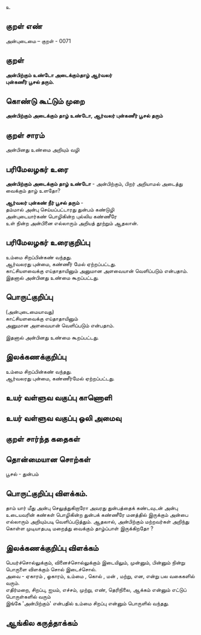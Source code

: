உ

## குறள் எண் 

அன்புடைமை – குறள் - 0071  

## குறள் 

**அன்பிற்கும் உண்டோ அடைக்கும்தாழ் ஆர்வலர்  
புன்கணீர் பூசல் தரும்.** 

## கொண்டு கூட்டும் முறை

**அன்பிற்கும் அடைக்கும் தாழ் உண்டோ, ஆர்வலர் புன்கணீர் பூசல் தரும்**  

## குறள் சாரம் 

அன்பினது உண்மை அறியும் வழி   

## பரிமேலழகர் உரை

**அன்பிற்கும் அடைக்கும் தாழ் உண்டோ** - அன்பிற்கும், பிறர் அறியாமல் அடைத்து வைக்கும் தாழ் உளதோ?  

**ஆர்வலர் புன்கண் நீர் பூசல் தரும்** -  
தம்மால் அன்பு செய்யப்பட்டாரது துன்பம் கண்டுழி  
அன்புடையார்கண் பொழிகின்ற புல்லிய கண்ணீரே  
உள் நின்ற அன்பினை எல்லாரும் அறியத் தூற்றும் ஆதலான்.

## பரிமேலழகர் உரைகுறிப்பு   

உம்மை சிறப்பின்கண் வந்தது.  
ஆர்வலரது புன்மை, கண்ணீர் மேல் ஏற்றப்பட்டது.  
காட்சியளவைக்கு எய்தாதாயினும் அனுமான அளவையான் வெளிப்படும் என்பதாம்.  
இதனால் அன்பினது உண்மை கூறப்பட்டது. 

## பொருட்குறிப்பு 

(அன்புடைமையாவது)  
காட்சியளவைக்கு எய்தாதாயினும்  
அனுமான அளவையான் வெளிப்படும் என்பதாம்.  

இதனால் அன்பினது உண்மை கூறப்பட்டது.  

## இலக்கணக்குறிப்பு  

உம்மை சிறப்பின்கண் வந்தது.  
ஆர்வலரது புன்மை, கண்ணீர்மேல் ஏற்றப்பட்டது.    

## உயர் வள்ளுவ வகுப்பு காணொளி


## உயர் வள்ளுவ வகுப்பு ஒலி அமைவு 

 
## குறள் சார்ந்த கதைகள் 


## தொன்மையான சொற்கள்

பூசல் - துன்பம் 

## பொருட்குறிப்பு விளக்கம். 

தாம் யார் மீது அன்பு செலுத்துகிறாரோ அவரது துன்பத்தைக் கண்டவுடன் அன்பு உடையவரின் கண்கள் பொழிகின்ற துன்பக் கண்ணீரே மனத்தில் இருக்கும் அன்பை எல்லாரும் அறியும்படி வெளிப்படுத்தும். ஆதலால், அன்பிற்கும் மற்றவர்கள் அறிந்து கொள்ள முடியாதபடி மறைத்து வைக்கும் தாழ்ப்பாள் இருக்கிறதோ ?  

## இலக்கணக்குறிப்பு விளக்கம்  

பெயர்ச்சொல்லுக்கும், வினைச்சொல்லுக்கும் இடையிலும், முன்னும், பின்னும் நின்று பொருளை விளக்கும் சொல் இடைச்சொல்.	
அவை 	- ஏகாரம் , ஓகாரம், உம்மை , கொல் , மன் , மற்று, என, என்று பல வகைகளில் வரும்.  
எதிர்மறை, சிறப்பு, ஐயம், எச்சம், முற்று, எண், தெரிநிலை, ஆக்கம் என்னும் எட்டுப் பொருள்களில் வரும் 	
இங்கே 'அன்பிற்கும்' என்பதில் உம்மை சிறப்பு என்னும் பொருளில் வந்தது.

## ஆங்கில கருத்தாக்கம் 


